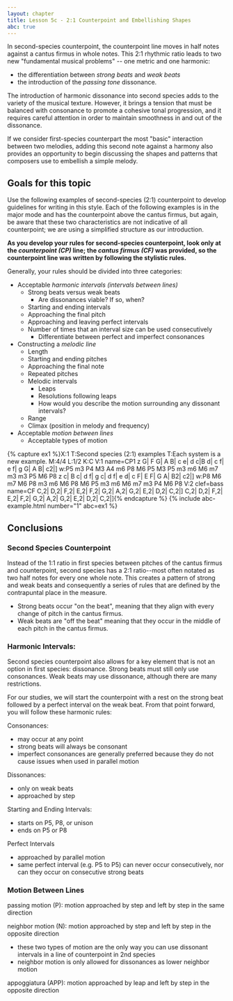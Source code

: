 ```yaml
---
layout: chapter
title: Lesson 5c - 2:1 Counterpoint and Embellishing Shapes
abc: true
---
```

<!-- Consider moving all discussion of NCTs below to unit 9. This will affect homework going forward, particularly for units 6 and 7.)
-->

In second-species counterpoint, the counterpoint line moves in half notes against a cantus firmus in whole notes. This 2:1 rhythmic ratio leads to two new "fundamental musical problems" -- one metric and one harmonic: 
- the differentiation between *strong beats* and *weak beats*
- the introduction of the *passing tone* dissonance. 

The introduction of harmonic dissonance into second species adds to the variety of the musical texture. However, it brings a tension that must be balanced with consonance to promote a cohesive tonal progression, and it requires careful attention in order to maintain smoothness in and out of the dissonance.

If we consider first-species counterpart the most "basic" interaction between two melodies, adding this second note against a harmony also provides an opportunity to begin discussing the shapes and patterns that composers use to embellish a simple melody.  

## Goals for this topic

Use the following examples of second-species (2:1) counterpoint to develop guidelines for writing in this style. Each of the following examples is in the major mode and has the counterpoint above the cantus firmus, but again, be aware that these two characteristics are not indicative of all counterpoint; we are using a simplified structure as our introduction.

**As you develop your rules for second-species counterpoint, look only at the *counterpoint (CP)* line; the *cantus firmus (CF)* was provided, so the counterpoint line was written by following the stylistic rules.**

Generally, your rules should be divided into three categories:
- Acceptable *harmonic intervals (intervals between lines)*
    - Strong beats versus weak beats
        - Are dissonances viable? If so, when?
    - Starting and ending intervals
    - Approaching the final pitch
    - Approaching and leaving perfect intervals
    - Number of times that an interval size can be used consecutively
        - Differentiate between perfect and imperfect consonances
- Constructing a *melodic line*
    - Length
    - Starting and ending pitches
    - Approaching the final note
    - Repeated pitches
    - Melodic intervals
        - Leaps
        - Resolutions following leaps
        - How would you describe the motion surrounding any dissonant intervals?
    - Range
    - Climax (position in melody and frequency)
- Acceptable *motion between lines*
    - Acceptable types of motion

{% capture ex1 %}X:1
T:Second species (2:1) examples
T:Each system is a new example.
M:4/4
L:1/2
K:C
V:1 name=CP1
z G| F G| A B| c e| d c|B d| c f| e f| g G| A B| c2|]
w:P5 m3 P4 M3 A4 m6 P8 M6 P5 M3 P5 m3 m6 M6 m7 m3 m3 P5 M6 P8
z c| B c| d f| g c| d f| e d| c F| E F| G A| B2| c2|]
w:P8 M6 m7 M6 P8 m3 m6 M6 P8 M6 P5 m3 m6 M6 m7 m3 P4 M6 P8
V:2 clef=bass name=CF
C,2| D,2| F,2| E,2| F,2| G,2| A,2| G,2| E,2| D,2| C,2|]
C,2| D,2| F,2| E,2| F,2| G,2| A,2| G,2| E,2| D,2| C,2|]{% endcapture %}
{% include abc-example.html number="1" abc=ex1 %}

## Conclusions

### Second Species Counterpoint

Instead of the 1:1 ratio in first species between pitches of the cantus firmus and counterpoint, second species has a 2:1 ratio--most often notated as two half notes for every one whole note. This creates a pattern of strong and weak beats and consequently a series of rules that are defined by the contrapuntal place in the measure.

- Strong beats occur "on the beat", meaning that they align with every change of pitch in the cantus firmus.
- Weak beats are "off the beat" meaning that they occur in the middle of each pitch in the cantus firmus.
  
### Harmonic Intervals:

Second species counterpoint also allows for a key element that is not an option in first species: dissonance. Strong beats must still only use consonances. Weak beats may use dissonance, although there are many restrictions.

For our studies, we will start the counterpoint with a rest on the strong beat followed by a perfect interval on the weak beat. From that point forward, you will follow these harmonic rules:

Consonances:
- may occur at any point
- strong beats will always be consonant
- imperfect consonances are generally preferred because they do not cause issues when used in parallel motion

Dissonances:
- only on weak beats
- approached by step

Starting and Ending Intervals:
- starts on P5, P8, or unison
- ends on P5 or P8

Perfect Intervals
- approached by parallel motion
- same perfect interval (e.g. P5 to P5) can never occur consecutively, nor can they occur on consecutive strong beats

### Motion Between Lines

passing motion (P): motion approached by step and left by step in the same direction

neighbor motion (N): motion approached by step and left by step in the opposite direction

- these two types of motion are the only way you can use dissonant intervals in a line of counterpoint in 2nd species
- neighbor motion is only allowed for dissonances as lower neighbor motion

appoggiatura (APP): motion approached by leap and left by step in the opposite direction